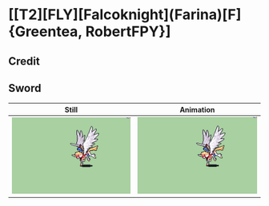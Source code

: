 # [\[T2\]\[FLY\]\[Falcoknight\]\(Farina\)\[F\]{Greentea, RobertFPY}]

## Credit


	
## Sword

| Still | Animation |
| :---: | :-------: |
| ![Sword still](./Sword_000.png) | ![Sword animation](./Sword.gif) |
